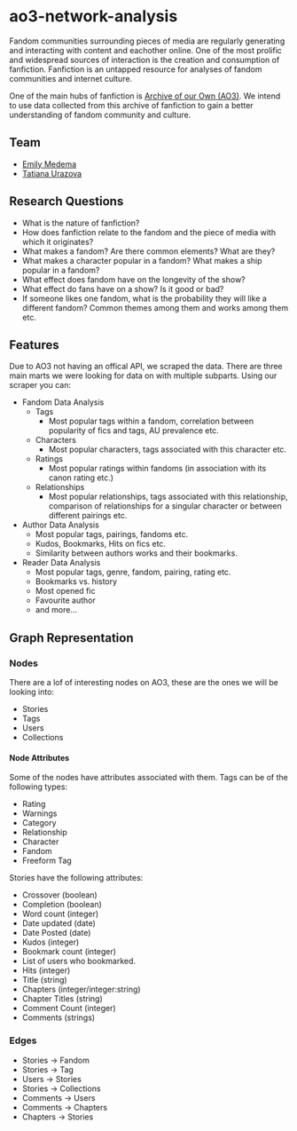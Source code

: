 # ao3-network-analysis

Fandom communities surrounding pieces of media are regularly generating and interacting with content and eachother online. One of the most prolific and widespread sources of interaction is the creation and consumption of fanfiction. Fanfiction is an untapped resource for analyses of fandom communities and internet culture. 

One of the main hubs of fanfiction is [Archive of our Own (AO3)](https://archiveofourown.org/). We intend to use data collected from this archive of fanfiction to gain a better understanding of fandom community and culture.

## Team
- [Emily Medema](https://github.com/emedema)
- [Tatiana Urazova](https://github.com/taturazova)

## Research Questions

- What is the nature of fanfiction?
- How does fanfiction relate to the fandom and the piece of media with which it originates?
- What makes a fandom? Are there common elements? What are they?
- What makes a character popular in a fandom? What makes a ship popular in a fandom?
- What effect does fandom have on the longevity of the show?
- What effect do fans have on a show? Is it good or bad?
- If someone likes one fandom, what is the probability they will like a different fandom? Common themes among them and works among them etc.
	
## Features

Due to AO3 not having an offical API, we scraped the data. There are three main marts we were looking for data on with multiple subparts. Using our scraper you can:

- Fandom Data Analysis
  - Tags
    - Most popular tags within a fandom, correlation between popularity of fics and tags, AU prevalence etc.
  - Characters
    - Most popular characters, tags associated with this character etc.
  - Ratings
    - Most popular ratings within fandoms (in association with its canon rating etc.)
  - Relationships
    - Most popular relationships, tags associated with this relationship, comparison of relationships for a singular character or between different pairings etc.
- Author Data Analysis
  - Most popular tags, pairings, fandoms etc.
  - Kudos, Bookmarks, Hits on fics etc.
  - Similarity between authors works and their bookmarks.
- Reader Data Analysis
  - Most popular tags, genre, fandom, pairing, rating etc.
  - Bookmarks vs. history
  - Most opened fic
  - Favourite author
  - and more...

## Graph Representation 

### Nodes
There are a lof of interesting nodes on AO3, these are the ones we will be looking into:
- Stories
- Tags
- Users
- Collections

#### Node Attributes
Some of the nodes have attributes associated with them.
Tags can be of the following types:
- Rating
- Warnings
- Category
- Relationship
- Character
- Fandom
- Freeform Tag

Stories have the following attributes:
- Crossover (boolean)
- Completion (boolean)
- Word count (integer)
- Date updated (date)
- Date Posted (date)
- Kudos (integer)
- Bookmark count (integer)
- List of users who bookmarked. 
- Hits (integer)
- Title (string)
- Chapters (integer/integer:string)
- Chapter Titles (string)
- Comment Count (integer)
- Comments (strings)


### Edges
- Stories -> Fandom
- Stories -> Tag
- Users -> Stories
- Stories -> Collections
- Comments -> Users
- Comments -> Chapters
- Chapters -> Stories
